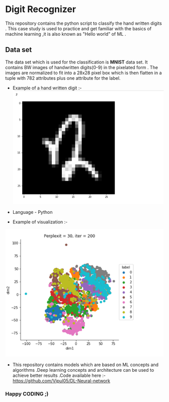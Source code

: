 # Digit Recognizer
This repository contains the python script to classify the hand written digits . This case study is used to practice and get familiar with the basics of machine learning ,it is also known as "Hello world" of ML . 
## Data set
The data set which is used for the classification is **MNIST**  data set. It contains BW images of handwritten digits(0-9) in the pixelated form . The images are normalized to fit into a 28x28 pixel box which is then flatten in a tuple with 782 attributes plus one attribute for the label. 
- Example of a hand written digit :-
![title](example.PNG)

* Language - Python

- Example of visualization :-



![title](example1.PNG)

* This repository contains models which are based on ML concepts and algorithms .Deep learning concepts and architecture can be used to achieve better results .Code available here :- https://github.com/Vipul05/DL-Neural-network
### Happy CODING ;)
